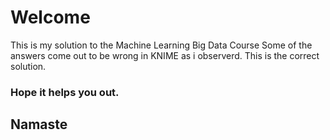 # Welcome 

This is my solution to the Machine Learning Big Data Course
Some of the answers come out to be wrong in KNIME as i observerd.
This is the correct solution.

### Hope it helps you out.

## Namaste
